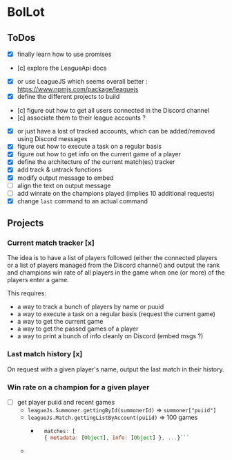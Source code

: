 # BolLot

## ToDos

- [x] finally learn how to use promises
- [c] explore the LeagueApi docs
- [x] or use LeagueJS which seems overall better : https://www.npmjs.com/package/leaguejs
- [x] define the different projects to build
- [c] figure out how to get all users connected in the Discord channel
- [c] associate them to their league accounts ?
- [x] or just have a lost of tracked accounts, which can be added/removed
    using Discord messages
- [x] figure out how to execute a task on a regular basis
- [x] figure out how to get info on the current game of a player
- [x] define the architecture of the current match(es) tracker
- [x] add track & untrack functions
- [x] modify output message to embed
- [ ] align the text on output message
- [ ] add winrate on the champions played (implies 10 additional requests)
- [x] change `last` command to an actual command

## Projects

### Current match tracker [x]

The idea is to have a list of players followed (either the connected players or
a list of players managed from the Discord channel) and output the rank and
champions win rate of all players in the game when one (or more) of the players
enter a game.

This requires:

- a way to track a bunch of players by name or puuid
- a way to execute a task on a regular basis (request the current game)
- a way to get the current game
- a way to get the passed games of a player
- a way to print a bunch of info cleanly on Discord (embed msgs ?)

### Last match history [x]

On request with a given player's name, output the last match in their history.

### Win rate on a champion for a given player

- [ ] get player puiid and recent games
  - `leagueJs.Summoner.gettingById(summonerId)` => `summoner["puiid"]`
  - `leagueJs.Match.gettingListByAccount(puiid)` => 100 games
    - ```javascript
        matches: [
        { metadata: [Object], info: [Object] }, ...}```
  - 